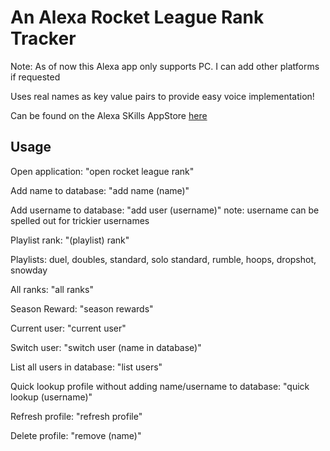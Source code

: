 # An Alexa Rocket League Rank Tracker 

Note: As of now this Alexa app only supports PC. I can add other platforms if requested

Uses real names as key value pairs to provide easy voice implementation!

Can be found on the Alexa SKills AppStore [here](https://www.amazon.com/gp/product/B0814ZW5Q9?ref&ref=cm_sw_em_r_as_dp_PUqzhSesfEdQN)

## Usage
Open application: "open rocket league rank"

Add name to database: "add name (name)"

Add username to database: "add user (username)" note: username can be spelled out for trickier usernames

Playlist rank: "(playlist) rank"      

Playlists: duel, doubles, standard, solo standard, rumble, hoops, dropshot, snowday

All ranks: "all ranks"

Season Reward: "season rewards"

Current user: "current user"

Switch user: "switch user (name in database)"

List all users in database: "list users"

Quick lookup profile without adding name/username to database: "quick lookup (username)"

Refresh profile: "refresh profile"

Delete profile: "remove (name)"

